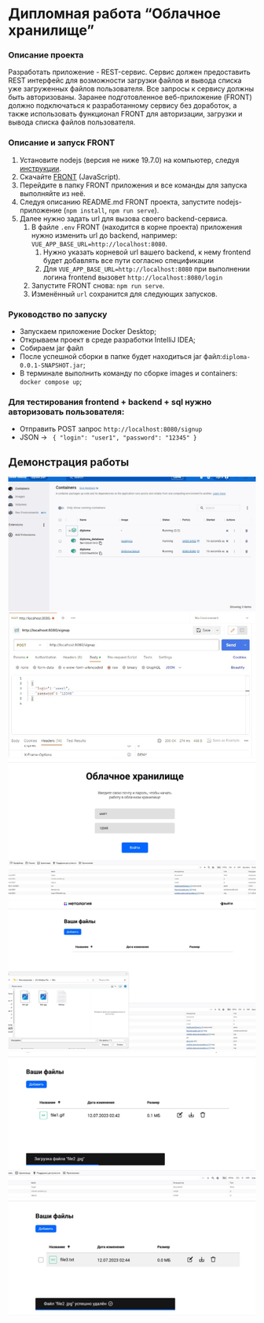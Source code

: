 # Дипломная работа “Облачное хранилище”

### Описание проекта
Разработать приложение - REST-сервис. Сервис должен предоставить REST интерфейс для возможности загрузки файлов и вывода списка уже загруженных файлов пользователя.
Все запросы к сервису должны быть авторизованы. Заранее подготовленное веб-приложение (FRONT) должно подключаться к разработанному сервису без доработок,
а также использовать функционал FRONT для авторизации, загрузки и вывода списка файлов пользователя.

### Описание и запуск FRONT

1. Установите nodejs (версия не ниже 19.7.0) на компьютер, следуя [инструкции](https://nodejs.org/ru/download/current/).
2. Скачайте [FRONT](./netology-diplom-frontend) (JavaScript).
3. Перейдите в папку FRONT приложения и все команды для запуска выполняйте из неё.
4. Следуя описанию README.md FRONT проекта, запустите nodejs-приложение (`npm install`, `npm run serve`).
5. Далее нужно задать url для вызова своего backend-сервиса.
   1. В файле `.env` FRONT (находится в корне проекта) приложения нужно изменить url до backend, например: `VUE_APP_BASE_URL=http://localhost:8080`.
      1. Нужно указать корневой url вашего backend, к нему frontend будет добавлять все пути согласно спецификации
      2. Для `VUE_APP_BASE_URL=http://localhost:8080` при выполнении логина frontend вызовет `http://localhost:8080/login`
   2. Запустите FRONT снова: `npm run serve`.
   3. Изменённый `url` сохранится для следующих запусков.

### Руководство по запуску
- Запускаем приложение Docker Desktop;
- Открываем проект в среде разработки IntelliJ IDEA;
- Собираем jar файл 
- После успешной сборки в папке будет находиться jar файл:`diploma-0.0.1-SNAPSHOT.jar`;
- В терминале выполнить команду по сборке images и containers: ```docker compose up```;

### Для тестирования frontend + backend + sql нужно авторизовать пользователя:
- Отправить POST запрос `http://localhost:8080/signup`
- JSON -> ` {
  "login": "user1",
  "password": "12345"
  }`

## Демонстрация работы
![](https://github.com/sualval/image/blob/main/docker.jpg?raw=true)
![](https://github.com/sualval/image/blob/main/postreg.jpg)
![](https://github.com/sualval/image/blob/main/login.jpg?raw=true)
![](https://github.com/sualval/image/blob/main/3addfile.jpg?raw=trueg)
![](https://github.com/sualval/image/blob/main/4.jpg?raw=true)
![](https://github.com/sualval/image/blob/main/7.jpg?raw=true)